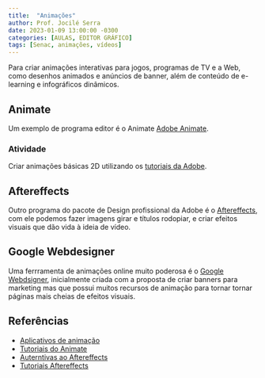 ```yaml
---
title:  "Animações"
author: Prof. Jocilé Serra
date: 2023-01-09 13:00:00 -0300
categories: [AULAS, EDITOR GRÁFICO]
tags: [Senac, animações, vídeos]
---
```

Para criar animações interativas para jogos, programas de TV e a Web, como desenhos animados e anúncios de banner, além de conteúdo de e-learning e infográficos dinâmicos. 

## Animate

Um exemplo de programa editor é o Animate [Adobe Animate](https://www.adobe.com/br/products/animate.html).

### Atividade

Criar animações básicas 2D utilizando os [tutoriais da Adobe](https://creativecloud.adobe.com/cc/discover/learn/app/animate).

## Aftereffects

Outro programa do pacote de Design profissional da Adobe é o [Aftereffects](https://www.adobe.com/br/products/aftereffects.html), com ele podemos fazer imagens girar e títulos rodopiar, e criar efeitos visuais que dão vida à ideia de vídeo.

## Google Webdesigner

Uma ferrramenta de animações online muito poderosa é o [Google Webdsigner](https://webdesigner.withgoogle.com/), inicialmente criada com a proposta de criar banners para marketing mas que possui muitos recursos de animação para tornar tornar páginas mais cheias de efeitos visuais.

## Referências

- [Aplicativos de animação](https://blog.appsumo.com/adobe-animate-alternative/)
- [Tutoriais do Animate](https://creativecloud.adobe.com/cc/discover/learn/app/animate)
- [Auterntivas ao Aftereffects](https://filmora.wondershare.com.br/after-effects/after-effect-alternative.html)
- [Tutoriais Aftereffects](https://helpx.adobe.com/br/after-effects/how-to/getting-started-after-effects.html)

